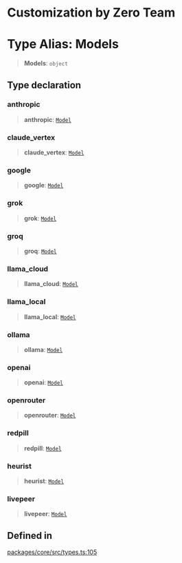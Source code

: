 # Customization by Zero Team

# Type Alias: Models

> **Models**: `object`

## Type declaration

### anthropic

> **anthropic**: [`Model`](Model.md)

### claude_vertex

> **claude_vertex**: [`Model`](Model.md)

### google

> **google**: [`Model`](Model.md)

### grok

> **grok**: [`Model`](Model.md)

### groq

> **groq**: [`Model`](Model.md)

### llama_cloud

> **llama_cloud**: [`Model`](Model.md)

### llama_local

> **llama_local**: [`Model`](Model.md)

### ollama

> **ollama**: [`Model`](Model.md)

### openai

> **openai**: [`Model`](Model.md)

### openrouter

> **openrouter**: [`Model`](Model.md)

### redpill

> **redpill**: [`Model`](Model.md)

### heurist

> **heurist**: [`Model`](Model.md)

### livepeer

> **livepeer**: [`Model`](Model.md)

## Defined in

[packages/core/src/types.ts:105](https://github.com/elizaos/eliza/blob/7fcf54e7fb2ba027d110afcc319c0b01b3f181dc/packages/core/src/types.ts#L105)
